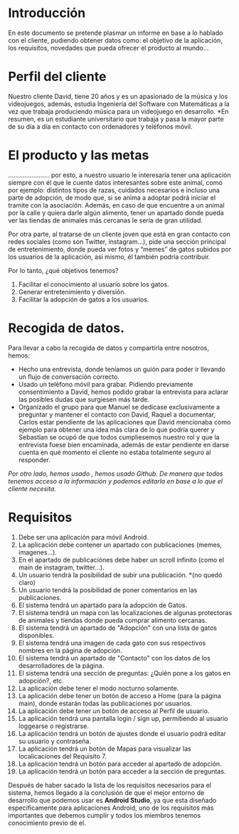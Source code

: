 # Introducción

En este documento se pretende plasmar un informe en base a lo hablado con el cliente, pudiendo obtener datos como: el objetivo de la aplicación, los requisitos, novedades que pueda ofrecer el producto al mundo…

# Perfil del cliente 
Nuestro cliente David, tiene 20 años y es un apasionado de la música y los videojuegos, además, estudia Ingeniería del Software con Matemáticas a la vez que trabaja produciendo música para un videojuego en desarrollo. 
*En resumen, es un estudiante universitario que trabaja y pasa la mayor parte de su día a día en contacto con ordenadores y teléfonos móvil.

# El producto y las metas
………..............
por esto, a nuestro usuario le interesaría tener una aplicación siempre con él que le cuente datos interesantes sobre este animal, como por ejemplo: distintos tipos de razas, cuidados necesarios e incluso una parte de adopción, de modo que, si se anima a adoptar podrá iniciar el tramite con la asociación. 
Además, en caso de que encuentre a un animal por la calle y quiera darle algún alimento, tener un apartado donde pueda ver las tiendas de animales más cercanas le sería de gran utilidad. 

Por otra parte, al tratarse de un cliente joven que está en gran contacto con redes sociales (como son Twitter, instagram…), pide una sección principal de entretenimiento, donde pueda ver fotos y “memes” de gatos subidos por los usuarios de la aplicación, así mismo, él también podría contribuir.

Por lo tanto, ¿qué objetivos tenemos? 
1. Facilitar el conocimiento al usuario sobre los gatos.
2. Generar entretenimiento y diversión.
3. Facilitar la adopción de gatos a los usuarios. 


# Recogida de datos.
Para llevar a cabo la recogida de datos y compartirla entre nosotros, hemos:
* Hecho una entrevista, donde teníamos un guión para poder ir llevando un flujo de conversación correcto.
* Usado un teléfono móvil para grabar. Pidiendo previamente consentimiento a David, hemos podido grabar la entrevista para aclarar las posibles dudas que surgiesen más tarde.
* Organizado el grupo para que Manuel se dedicase exclusivamente a preguntar y mantener el contacto con David, Raquel a documentar, Carlos estar pendiente de las aplicaciones que David mencionaba como ejemplo para obtener una idea más clara de lo que podría querer y Sebastian se ocupó de que todos cumpliesemos nuestro rol y que la entrevista fuese bien encaminada, además de estar pendiente en darse cuenta en qué momento el cliente no estaba totalmente seguro al responder.

*Por otro lado, hemos usado , hemos usado Github. De manera que todos tenemos acceso a la información y podemos editarla en base a lo que el cliente necesita.*


# Requisitos

1. Debe ser una aplicación para móvil Android.
2. La aplicación debe contener un apartado con publicaciones (memes, imagenes...).
3. En el apartado de publicaciónes debe haber un scroll infinito (como el main de instagram, twitter...).
4. Un usuario  tendrá la posibilidad de subir una publicación. *(no quedó claro)
5. Un usuario tendrá la posibilidad de poner comentarios en las publicaciones. 
6. El sistema tendrá un apartado para la adopción de Gatos.
7. El sistema tendrá un mapa con las localizaciones de algunas protectoras de animales y tiendas donde pueda comprar alimento cercanas.
8. El sistema tendrá un apartado de "Adopción" con una lista de gatos disponibles.
9. El sistema tendrá una imagen de cada gato con sus respectivos nombres en la página de adopción.
10. El sistema tendrá un apartado de "Contacto" con los datos de los desarrolladores de la página.
11. El sistema tendrá una sección de preguntas: ¿Quién pone a los gatos en adopción?, etc.  
12. La aplicación debe tener el modo nocturno solamente.
13. La aplicación debe tener un botón de acceso a Home (para la página main), donde estarán todas las publicaciones por usuarios.
14. La aplicación debe tener un botón de acceso al Perfil de usuario. 
15. La aplicación tendrá una pantalla login / sign up, permitiendo al usuario loggearse o registrarse.
16. La aplicación tendrá un botón de ajustes donde el usuario podrá editar su usuario y contraseña.
17. La aplicación tendrá un botón de Mapas para visualizar las localicaciones del Requisito 7.
18. La aplicación tendrá un botón para acceder al apartado de adopción.
19. La aplicación tendrá un botón para acceder a la sección de preguntas.

Después de haber sacado la lista de los requisitos necesarios para el sistema, hemos llegado a la conclusión de que el mejor entorno de desarrollo que podemos usar es **Android Studio**, ya que esta diseñado especificamente para aplicaciones Android, uno de los requisitos más importantes que debemos cumplir y todos los miembros tenemos conocimiento previo de el. 
